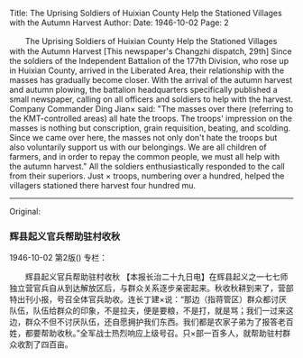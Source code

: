 Title: The Uprising Soldiers of Huixian County Help the Stationed Villages with the Autumn Harvest
Author:
Date: 1946-10-02
Page: 2

　　The Uprising Soldiers of Huixian County Help the Stationed Villages with the Autumn Harvest
    [This newspaper's Changzhi dispatch, 29th] Since the soldiers of the Independent Battalion of the 177th Division, who rose up in Huixian County, arrived in the Liberated Area, their relationship with the masses has gradually become closer. With the arrival of the autumn harvest and autumn plowing, the battalion headquarters specifically published a small newspaper, calling on all officers and soldiers to help with the harvest. Company Commander Ding Jian× said: "The masses over there (referring to the KMT-controlled areas) all hate the troops. The troops' impression on the masses is nothing but conscription, grain requisition, beating, and scolding. Since we came over here, the masses not only don't hate the troops but also voluntarily support us with our belongings. We are all children of farmers, and in order to repay the common people, we must all help with the autumn harvest." All the soldiers enthusiastically responded to the call from their superiors. Just × troops, numbering over a hundred, helped the villagers stationed there harvest four hundred mu.



<hr /> 

Original: 


### 辉县起义官兵帮助驻村收秋

1946-10-02
第2版()
专栏：

　　辉县起义官兵帮助驻村收秋
    【本报长治二十九日电】在辉县起义之一七七师独立营官兵自从到达解放区后，与群众关系逐步亲密起来。秋收秋耕到来了，营部特出刊小报，号召全体官兵助收。连长丁建×说：“那边（指蒋管区）群众都讨厌队伍，队伍给群众的印象，不是拉夫，便是要粮，不是打，就是骂；我们一过来这边，群众不但不讨厌队伍，还自愿拥护我们东西。我们都是农家子弟为了报答老百姓，都要帮助收秋。”全军战士热烈响应上级号召。只×部一百多人，就帮助驻村群众收割了四百亩。
